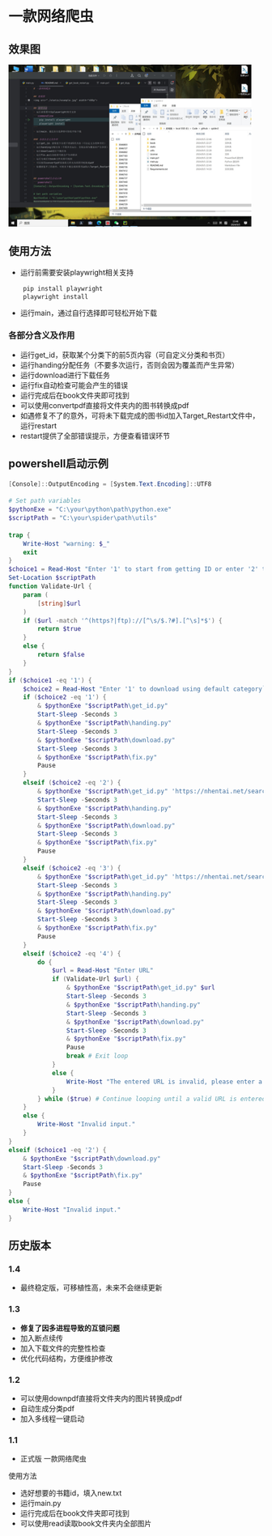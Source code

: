 # 一款网络爬虫

## 效果图
<img src="./static/example.jpg" width="480p">

## 使用方法
- 运行前需要安装playwright相关支持
```commandline
    pip install playwright
    playwright install
```
- 运行main，通过自行选择即可轻松开始下载

### 各部分含义及作用
- 运行get_id，获取某个分类下的前5页内容（可自定义分类和书页）
- 运行handing分配任务（不要多次运行，否则会因为覆盖而产生异常）
- 运行download进行下载任务
- 运行fix自动检查可能会产生的错误
- 运行完成后在book文件夹即可找到
- 可以使用convertpdf直接将文件夹内的图书转换成pdf
- 如遇修复不了的意外，可将未下载完成的图书id加入Target_Restart文件中，运行restart
- restart提供了全部错误提示，方便查看错误环节


## powershell启动示例
```powershell
[Console]::OutputEncoding = [System.Text.Encoding]::UTF8

# Set path variables
$pythonExe = "C:\your\python\path\python.exe"
$scriptPath = "C:\your\spider\path\utils"

trap {
    Write-Host "warning: $_"
    exit
}
$choice1 = Read-Host "Enter '1' to start from getting ID or enter '2' to continue from the last download progress`n"
Set-Location $scriptPath
function Validate-Url {
    param (
        [string]$url
    )
    if ($url -match '^(https?|ftp)://[^\s/$.?#].[^\s]*$') {
        return $true
    }
    else {
        return $false
    }
}
if ($choice1 -eq '1') {
    $choice2 = Read-Host "Enter '1' to download using default category`nEnter '2' to download Chinese category`nEnter '3' to download uncensored Chinese category`nEnter '4' to download using a url`n"
    if ($choice2 -eq '1') {
        & $pythonExe "$scriptPath\get_id.py"
        Start-Sleep -Seconds 3
        & $pythonExe "$scriptPath\handing.py"
        Start-Sleep -Seconds 3
        & $pythonExe "$scriptPath\download.py"
        Start-Sleep -Seconds 3
        & $pythonExe "$scriptPath\fix.py"
        Pause
    }
    elseif ($choice2 -eq '2') {
        & $pythonExe "$scriptPath\get_id.py" 'https://nhentai.net/search/?q=pages%3A%3E100+%5Bchinese%5D&page='
        Start-Sleep -Seconds 3
        & $pythonExe "$scriptPath\handing.py"
        Start-Sleep -Seconds 3
        & $pythonExe "$scriptPath\download.py"
        Start-Sleep -Seconds 3
        & $pythonExe "$scriptPath\fix.py"
        Pause
    }
    elseif ($choice2 -eq '3') {
        & $pythonExe "$scriptPath\get_id.py" 'https://nhentai.net/search/?q=pages%3A%3E60+uncensored+%5Bchinese%5D&page='
        Start-Sleep -Seconds 3
        & $pythonExe "$scriptPath\handing.py"
        Start-Sleep -Seconds 3
        & $pythonExe "$scriptPath\download.py"
        Start-Sleep -Seconds 3
        & $pythonExe "$scriptPath\fix.py"
        Pause
    }
    elseif ($choice2 -eq '4') {
        do {
            $url = Read-Host "Enter URL"
            if (Validate-Url $url) {
                & $pythonExe "$scriptPath\get_id.py" $url
                Start-Sleep -Seconds 3
                & $pythonExe "$scriptPath\handing.py"
                Start-Sleep -Seconds 3
                & $pythonExe "$scriptPath\download.py"
                Start-Sleep -Seconds 3
                & $pythonExe "$scriptPath\fix.py"
                Pause
                break # Exit loop
            }
            else {
                Write-Host "The entered URL is invalid, please enter a valid URL.`n"
            }
        } while ($true) # Continue looping until a valid URL is entered
    }
    else {
        Write-Host "Invalid input."
    }
}
elseif ($choice1 -eq '2') {
    & $pythonExe "$scriptPath\download.py"
    Start-Sleep -Seconds 3
    & $pythonExe "$scriptPath\fix.py"
    Pause
}
else {
    Write-Host "Invalid input."
}


```



## 历史版本

### 1.4
- 最终稳定版，可移植性高，未来不会继续更新

### 1.3
- **修复了因多进程导致的互锁问题**
- 加入断点续传
- 加入下载文件的完整性检查
- 优化代码结构，方便维护修改


### 1.2
- 可以使用downpdf直接将文件夹内的图片转换成pdf
- 自动生成分类pdf
- 加入多线程一键启动


### 1.1
- 正式版 一款网络爬虫
 
使用方法
- 选好想要的书籍id，填入new.txt
- 运行main.py
- 运行完成后在book文件夹即可找到
- 可以使用read读取book文件夹内全部图片